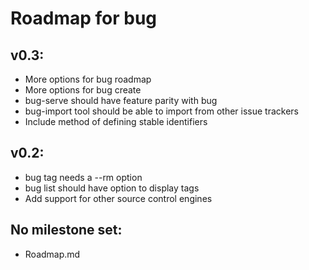 # Roadmap for bug

## v0.3:
- More options for bug roadmap
- More options for bug create
- bug-serve should have feature parity with bug
- bug-import tool should be able to import from other issue trackers
- Include method of defining stable identifiers

## v0.2:
- bug tag needs a --rm option
- bug list should have option to display tags
- Add support for other source control engines

## No milestone set:
- Roadmap.md
